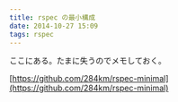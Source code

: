 ```yaml
---
title: rspec の最小構成
date: 2014-10-27 15:09
tags: rspec
---
```


ここにある。たまに失うのでメモしておく。

[https://github.com/284km/rspec-minimal](https://github.com/284km/rspec-minimal)

